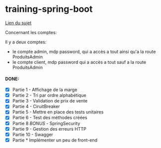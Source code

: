 # training-spring-boot

[Lien du sujet](https://github.com/Mouun/training-spring-boot/raw/master/Projet%20Spring-boot.pdf)

Concernant les comptes:

Il y a deux comptes:
- le compte admin, mdp password, qui a accès a tout ainsi qu'a la route ProduitsAdmin
- le compte client, mdp password qui a accès a tout sauf a la route ProduitsAdmin

#### DONE:

- [x] Partie 1 - Affichage de la marge
- [x] Partie 2 - Tri par ordre alphabétique
- [x] Partie 3 - Validation de prix de vente
- [x] Partie 4 - CiruitBreaker
- [x] Partie 5 - Mettre en place des tests unitaires
- [x] Partie 6 - Test des méthodes créées
- [x] Partie 8 _BONUS_ - SpringSecurity
- [x] Partie 9 - Gestion des erreurs HTTP
- [x] Partie 10 - Swagger
- [x] Partie * Implémenter un peu de front-end
